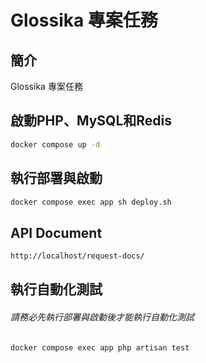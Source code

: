 # Glossika 專案任務

## 簡介
Glossika 專案任務

## 啟動PHP、MySQL和Redis
```cmd
docker compose up -d
```

## 執行部署與啟動
```cmd
docker compose exec app sh deploy.sh
```

## API Document
```cmd
http://localhost/request-docs/
```

## 執行自動化測試
###### 請務必先執行部署與啟動後才能執行自動化測試
```cmd
docker compose exec app php artisan test
```